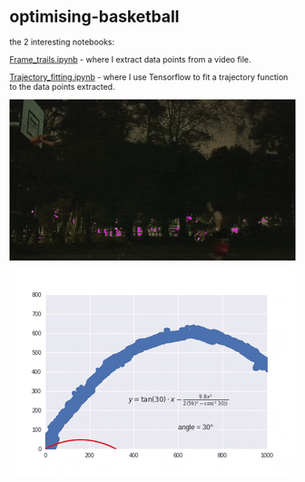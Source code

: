 # optimising-basketball

the 2 interesting notebooks:

[Frame_trails.ipynb](https://github.com/ZackAkil/optimising-basketball/blob/master/Frame_trails.ipynb) - where I extract data points from a video file.

[Trajectory_fitting.ipynb](https://github.com/ZackAkil/optimising-basketball/blob/master/Trajectory_fitting.ipynb) - where I use Tensorflow to fit a trajectory function to the data points extracted.

![shot.git](shot.gif)

![fitting.gif](fitting.gif)
